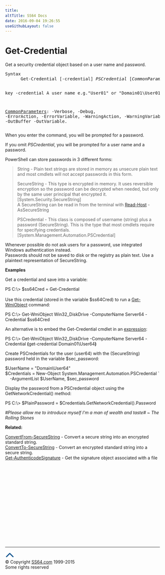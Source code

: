```yaml
---
title:
altTitle: SS64 Docs
date: 2016-09-04 19:26:55
useGithubLayout: false
---
```

<!-- #BeginLibraryItem "/Library/head_ps.lbi" --><!-- #EndLibraryItem --><h1>Get-Credential</h1> 
<p>Get a security credential object based on a user name and password.</p>
<pre>Syntax
      Get-Credential [-credential] <i>PSCredential</i> [<i>CommonParameters</i>]

key
   -credential 
       A user name e.g."User01" or "Domain01\User01"

   <a href="common.html">CommonParameters</a>:
       -Verbose, -Debug, -ErrorAction, -ErrorVariable, -WarningAction, -WarningVariable,
       -OutBuffer -OutVariable.</pre>
<p>When you enter the command, you will be prompted for a password. <br>

If you omit <i>PSCredential</i>, you will be prompted for a user name and a password.</p>
<p>PowerShell    can  store passwords in 3 different forms: </p>
<blockquote>
<p><span class="code">String</span> - Plain text strings are  stored in memory as unsecure plain text and most cmdlets will not accept passwords in this form. </p>
<p><span class="code">SecureString</span> - This type is encrypted in memory. It uses reversible encryption so the password can be decrypted when needed, but only by the same user principal that encrypted it. <span class="code">[System.Security.SecureString]<br>
</span>A SecureString can be read in from the terminal with <span class="code"><a href="read-host.html">Read-Host</a> -AsSecureString</span></p>
<p><span class="code">PSCredential</span> - This class is composed of username (<span class="code">string</span>) plus a password (<span class="code">SecureString</span>). This is the type that most cmdlets require for specifying credentials. [<span class="code">System.Management.Automation.PSCredential</span>]</p>
</blockquote>
<p>Whenever possible do not ask users for a password, use integrated Windows authentication instead. <br>
Passwords should not be saved to disk or the registry as plain text. Use a plaintext representation of SecureString. </p>
<p>
  <b>Examples</b></p>
<p>Get a credential and save into a variable:</p>
<p><span class="code">PS C:\&gt; $ss64Cred = Get-Credential</span><br>
  <br>
  Use this credential (stored in the variable <span class="code">$ss64Cred</span>) to run a <a href="get-wmiobject.html">Get-WmiObject</a> command:</p>
<p class="code">PS C:\&gt; Get-WmiObject Win32_DiskDrive -ComputerName Server64 -Credential $ss64Cred</p>
<p>An alternative is to embed the Get-Credential cmdlet in an <a href="syntax-operators.html">expression</a>:</p>
<p class="code">PS C:\&gt; Get-WmiObject Win32_DiskDrive -ComputerName Server64 -Credential <b>(</b>get-credential Domain01\User64<b>)</b></p>
<p>Create PSCredentials for the user (<span class="code">user64</span>) with the (SecureString) password held  in the variable <span class="code">$sec_password</span>:</p>
<p class="code">$UserName = "Domain\User64"<br>
$Credentials = New-Object System.Management.Automation.PSCredential `<br>
&nbsp;&nbsp;&nbsp; -ArgumentList $UserName, $sec_password</p>
<p>Display the password from a PSCredential object using the GetNetworkCredential() method: </p>
<p class="code">PS C:\&gt; $PlainPassword = $Credentials.GetNetworkCredential().Password </p>
<p class="quote"><i>#Please allow me to introduce myself I'm a man of wealth and taste# ~ The Rolling Stones </i></p>
<p><b>Related:</b></p>
<p><a href="convertfrom-securestring.html">ConvertFrom-SecureString</a> - Convert a secure string into an encrypted standard string.<br>
<a href="convertto-securestring.html">ConvertTo-SecureString</a> - Convert an encrypted standard string into a secure string.<br>
<a href="get-authenticodesignature.html">Get-AuthenticodeSignature</a> - Get the signature object associated with a file</p><!-- #BeginLibraryItem "/Library/foot_ps.lbi" --><p>
<!-- PowerShell300 -->
<ins class="adsbygoogle" style="display:inline-block;width:300px;height:250px" data-ad-client="ca-pub-6140977852749469" data-ad-slot="6253539900"></ins>
<script>
(adsbygoogle = window.adsbygoogle || []).push({});
</script></p>
<hr>
<div id="bl" class="footer"><a href="get-credential.html#"><img src="../images/top.png" width="30" height="22" alt="Back to the Top"></a></div>
<div id="br" class="footer, tagline">© Copyright <a href="http://ss64.com/">SS64.com</a> 1999-2015<br>
Some rights reserved</div><!-- #EndLibraryItem -->

